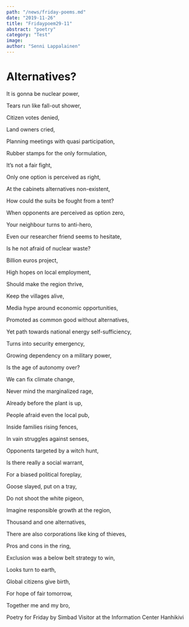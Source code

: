 ```yaml
---
path: "/news/friday-poems.md"
date: "2019-11-26"
title: "Fridaypoem29-11"
abstract: "poetry"
category: "Test"
image: 
author: "Senni Lappalainen"
---
```


# Alternatives?

It is gonna be nuclear power,

Tears run like fall-out shower,

Citizen votes denied,

Land owners cried,

Planning meetings with quasi participation,

Rubber stamps for the only formulation,

It’s not a fair fight,

Only one option is perceived as right,

At the cabinets alternatives non-existent,

How could the suits be fought from a tent?

When opponents are perceived as option zero,

Your neighbour turns to anti-hero,

Even our researcher friend seems to hesitate,

Is he not afraid of nuclear waste?

 
 

Billion euros project,

High hopes on local employment,

Should make the region thrive,

Keep the villages alive,

Media hype around economic opportunities,

Promoted as common good without alternatives,

Yet path towards national energy self-sufficiency,

Turns into security emergency,

Growing dependency on a military power,

Is the age of autonomy over?

 
 

We can fix climate change,

Never mind the marginalized rage,

Already before the plant is up,

People afraid even the local pub,

Inside families rising fences,

In vain struggles against senses,

Opponents targeted by a witch hunt,

Is there really a social warrant,

For a biased political foreplay,

Goose slayed, put on a tray,

 
 

Do not shoot the white pigeon,

Imagine responsible growth at the region,

Thousand and one alternatives,

There are also corporations like king of thieves,

Pros and cons in the ring,

Exclusion was a below belt strategy to win,

Looks turn to earth,

Global citizens give birth,

For hope of fair tomorrow,

Together me and my bro,



Poetry for Friday by
Simbad
Visitor at the Information Center Hanhikivi  
